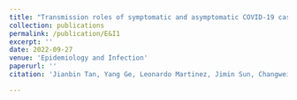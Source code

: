 ```yaml
---
title: "Transmission roles of symptomatic and asymptomatic COVID-19 cases: a modeling study [Link](https://www.cambridge.org/core/journals/epidemiology-and-infection/article/transmission-roles-of-symptomatic-and-asymptomatic-covid19-cases-a-modeling-study/83FF3958AE6CCAD3A772E63F1FC0EB39))"
collection: publications
permalink: /publication/E&I1
excerpt: ''
date: 2022-09-27
venue: 'Epidemiology and Infection'
paperurl: ''
citation: 'Jianbin Tan, Yang Ge, Leonardo Martinez, Jimin Sun, Changwei Li, Adrianna Westbrook, Enfu Chen, Jinren Pan, Yang Li, Wei Cheng, Feng Ling, Zhiping Chen, Ye Shen, and Hui Huang (2022), Transmission roles of symptomatic and asymptomatic COVID-19 cases: a modeling study, $\textit{Epidemiology and Infection}$, 150, E171.'

---
```


